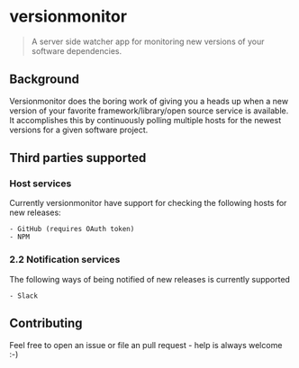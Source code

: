 # versionmonitor

> A server side watcher app for monitoring new versions of your software dependencies.

## Background

Versionmonitor does the boring work of giving you a heads up when a new version of your favorite
framework/library/open source service is available. It accomplishes this by continuously polling
multiple hosts for the newest versions for a given software project.

## Third parties supported
### Host services
Currently versionmonitor have support for checking the following hosts for new releases:
```
- GitHub (requires OAuth token)
- NPM
```

### 2.2 Notification services
The following ways of being notified of new releases is currently supported

```
- Slack
```

## Contributing

Feel free to open an issue or file an pull request - help is always welcome :-)
